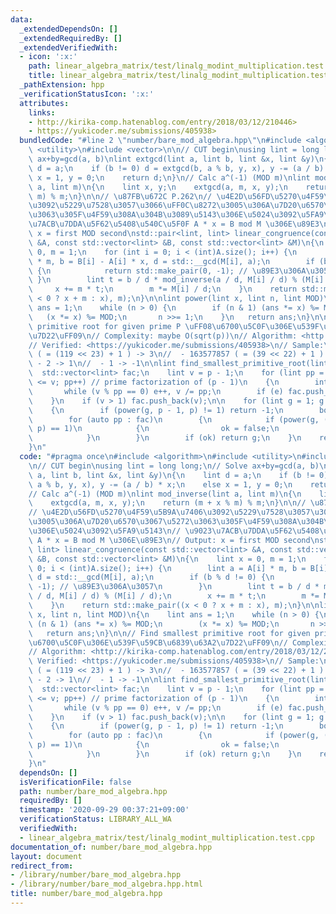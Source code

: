 ```yaml
---
data:
  _extendedDependsOn: []
  _extendedRequiredBy: []
  _extendedVerifiedWith:
  - icon: ':x:'
    path: linear_algebra_matrix/test/linalg_modint_multiplication.test.cpp
    title: linear_algebra_matrix/test/linalg_modint_multiplication.test.cpp
  _pathExtension: hpp
  _verificationStatusIcon: ':x:'
  attributes:
    links:
    - http://kirika-comp.hatenablog.com/entry/2018/03/12/210446>
    - https://yukicoder.me/submissions/405938>
  bundledCode: "#line 2 \"number/bare_mod_algebra.hpp\"\n#include <algorithm>\n#include\
    \ <utility>\n#include <vector>\n\n// CUT begin\nusing lint = long long;\n// Solve\
    \ ax+by=gcd(a, b)\nlint extgcd(lint a, lint b, lint &x, lint &y)\n{\n    lint\
    \ d = a;\n    if (b != 0) d = extgcd(b, a % b, y, x), y -= (a / b) * x;\n    else\
    \ x = 1, y = 0;\n    return d;\n}\n// Calc a^(-1) (MOD m)\nlint mod_inverse(lint\
    \ a, lint m)\n{\n    lint x, y;\n    extgcd(a, m, x, y);\n    return (m + x %\
    \ m) % m;\n}\n\n// \u87FB\u672C P.262\n// \u4E2D\u56FD\u5270\u4F59\u5B9A\u7406\
    \u3092\u5229\u7528\u3057\u3066\uFF0C\u8272\u3005\u306A\u7D20\u6570\u3067\u5272\
    \u3063\u305F\u4F59\u308A\u304B\u3089\u5143\u306E\u5024\u3092\u5FA9\u5143\n// \u9023\
    \u7ACB\u7DDA\u5F62\u5408\u540C\u5F0F A * x = B mod M \u306E\u89E3\n// Output:\
    \ x = first MOD second\nstd::pair<lint, lint> linear_congruence(const std::vector<lint>\
    \ &A, const std::vector<lint> &B, const std::vector<lint> &M)\n{\n    lint x =\
    \ 0, m = 1;\n    for (int i = 0; i < (int)A.size(); i++) {\n        lint a = A[i]\
    \ * m, b = B[i] - A[i] * x, d = std::__gcd(M[i], a);\n        if (b % d != 0)\
    \ {\n            return std::make_pair(0, -1); // \u89E3\u306A\u3057\n       \
    \ }\n        lint t = b / d * mod_inverse(a / d, M[i] / d) % (M[i] / d);\n   \
    \     x += m * t;\n        m *= M[i] / d;\n    }\n    return std::make_pair((x\
    \ < 0 ? x + m : x), m);\n}\n\nlint power(lint x, lint n, lint MOD)\n{\n    lint\
    \ ans = 1;\n    while (n > 0) {\n        if (n & 1) (ans *= x) %= MOD;\n     \
    \   (x *= x) %= MOD;\n       n >>= 1;\n    }\n   return ans;\n}\n\n// Find smallest\
    \ primitive root for given prime P \uFF08\u6700\u5C0F\u306E\u539F\u59CB\u6839\u63A2\
    \u7D22\uFF09\n// Complexity: maybe O(sqrt(p))\n// Algorithm: <http://kirika-comp.hatenablog.com/entry/2018/03/12/210446>\n\
    // Verified: <https://yukicoder.me/submissions/405938>\n// Sample:\n//  - 998244353\
    \ ( = (119 << 23) + 1 ) -> 3\n//  - 163577857 ( = (39 << 22) + 1 ) -> 23\n// \
    \ - 2 -> 1\n//  - 1 -> -1\n\nlint find_smallest_primitive_root(lint p)\n{\n  \
    \  std::vector<lint> fac;\n    lint v = p - 1;\n    for (lint pp = 2; pp * pp\
    \ <= v; pp++) // prime factorization of (p - 1)\n    {\n        int e = 0;\n \
    \       while (v % pp == 0) e++, v /= pp;\n        if (e) fac.push_back(pp);\n\
    \    }\n    if (v > 1) fac.push_back(v);\n\n    for (lint g = 1; g < p; g++)\n\
    \    {\n        if (power(g, p - 1, p) != 1) return -1;\n        bool ok = true;\n\
    \        for (auto pp : fac)\n        {\n            if (power(g, (p - 1) / pp,\
    \ p) == 1)\n            {\n                ok = false;\n                break;\n\
    \            }\n        }\n        if (ok) return g;\n    }\n    return -1;\n\
    }\n"
  code: "#pragma once\n#include <algorithm>\n#include <utility>\n#include <vector>\n\
    \n// CUT begin\nusing lint = long long;\n// Solve ax+by=gcd(a, b)\nlint extgcd(lint\
    \ a, lint b, lint &x, lint &y)\n{\n    lint d = a;\n    if (b != 0) d = extgcd(b,\
    \ a % b, y, x), y -= (a / b) * x;\n    else x = 1, y = 0;\n    return d;\n}\n\
    // Calc a^(-1) (MOD m)\nlint mod_inverse(lint a, lint m)\n{\n    lint x, y;\n\
    \    extgcd(a, m, x, y);\n    return (m + x % m) % m;\n}\n\n// \u87FB\u672C P.262\n\
    // \u4E2D\u56FD\u5270\u4F59\u5B9A\u7406\u3092\u5229\u7528\u3057\u3066\uFF0C\u8272\
    \u3005\u306A\u7D20\u6570\u3067\u5272\u3063\u305F\u4F59\u308A\u304B\u3089\u5143\
    \u306E\u5024\u3092\u5FA9\u5143\n// \u9023\u7ACB\u7DDA\u5F62\u5408\u540C\u5F0F\
    \ A * x = B mod M \u306E\u89E3\n// Output: x = first MOD second\nstd::pair<lint,\
    \ lint> linear_congruence(const std::vector<lint> &A, const std::vector<lint>\
    \ &B, const std::vector<lint> &M)\n{\n    lint x = 0, m = 1;\n    for (int i =\
    \ 0; i < (int)A.size(); i++) {\n        lint a = A[i] * m, b = B[i] - A[i] * x,\
    \ d = std::__gcd(M[i], a);\n        if (b % d != 0) {\n            return std::make_pair(0,\
    \ -1); // \u89E3\u306A\u3057\n        }\n        lint t = b / d * mod_inverse(a\
    \ / d, M[i] / d) % (M[i] / d);\n        x += m * t;\n        m *= M[i] / d;\n\
    \    }\n    return std::make_pair((x < 0 ? x + m : x), m);\n}\n\nlint power(lint\
    \ x, lint n, lint MOD)\n{\n    lint ans = 1;\n    while (n > 0) {\n        if\
    \ (n & 1) (ans *= x) %= MOD;\n        (x *= x) %= MOD;\n       n >>= 1;\n    }\n\
    \   return ans;\n}\n\n// Find smallest primitive root for given prime P \uFF08\
    \u6700\u5C0F\u306E\u539F\u59CB\u6839\u63A2\u7D22\uFF09\n// Complexity: maybe O(sqrt(p))\n\
    // Algorithm: <http://kirika-comp.hatenablog.com/entry/2018/03/12/210446>\n//\
    \ Verified: <https://yukicoder.me/submissions/405938>\n// Sample:\n//  - 998244353\
    \ ( = (119 << 23) + 1 ) -> 3\n//  - 163577857 ( = (39 << 22) + 1 ) -> 23\n// \
    \ - 2 -> 1\n//  - 1 -> -1\n\nlint find_smallest_primitive_root(lint p)\n{\n  \
    \  std::vector<lint> fac;\n    lint v = p - 1;\n    for (lint pp = 2; pp * pp\
    \ <= v; pp++) // prime factorization of (p - 1)\n    {\n        int e = 0;\n \
    \       while (v % pp == 0) e++, v /= pp;\n        if (e) fac.push_back(pp);\n\
    \    }\n    if (v > 1) fac.push_back(v);\n\n    for (lint g = 1; g < p; g++)\n\
    \    {\n        if (power(g, p - 1, p) != 1) return -1;\n        bool ok = true;\n\
    \        for (auto pp : fac)\n        {\n            if (power(g, (p - 1) / pp,\
    \ p) == 1)\n            {\n                ok = false;\n                break;\n\
    \            }\n        }\n        if (ok) return g;\n    }\n    return -1;\n\
    }\n"
  dependsOn: []
  isVerificationFile: false
  path: number/bare_mod_algebra.hpp
  requiredBy: []
  timestamp: '2020-09-29 00:37:21+09:00'
  verificationStatus: LIBRARY_ALL_WA
  verifiedWith:
  - linear_algebra_matrix/test/linalg_modint_multiplication.test.cpp
documentation_of: number/bare_mod_algebra.hpp
layout: document
redirect_from:
- /library/number/bare_mod_algebra.hpp
- /library/number/bare_mod_algebra.hpp.html
title: number/bare_mod_algebra.hpp
---
```

